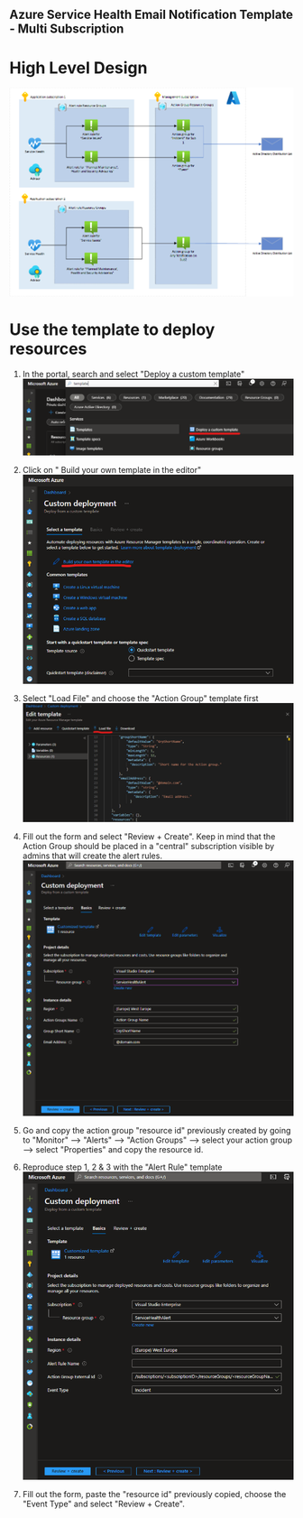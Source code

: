 ## Azure Service Health Email Notification Template - Multi Subscription
# High Level Design
![HLD](/images/mode1hld.png)

# Use the template to deploy resources
1. In the portal, search and select "Deploy a custom template"
![Deploy a custom template](/images/deploytemplate.png)

2. Click on " Build your own template in the editor"
![Build your own template in editor](/images/customdeployment.png)

3. Select "Load File" and choose the "Action Group" template first
![Load Template](/images/loadtemplate.png)

4. Fill out the form and select "Review + Create". Keep in mind that the Action Group should be placed in a "central" subscription visible by admins that will create the alert rules. 
![Action Group Template](/images/agtemplate.png)

5. Go and copy the action group "resource id" previously created by going to "Monitor" --> "Alerts" --> "Action Groups" --> select your action group --> select "Properties" and copy the resource id.

6. Reproduce step 1, 2 & 3 with the "Alert Rule" template
![Alert Rule Template](/images/artemplate.png)

7. Fill out the form, paste the "resource id" previously copied, choose the "Event Type" and select "Review + Create".